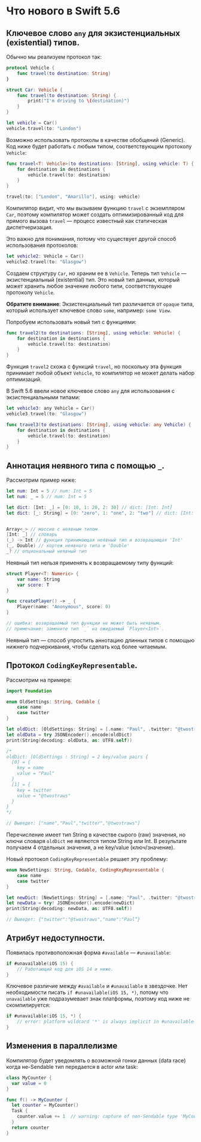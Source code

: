 # Что нового в Swift 5.6

## Ключевое слово `any` для экзистенциальных (existential) типов.

Обычно мы реализуем протокол так:

```swift
protocol Vehicle {
    func travel(to destination: String)
}

struct Car: Vehicle {
    func travel(to destination: String) {
        print("I'm driving to \(destination)")
    }
}

let vehicle = Car()
vehicle.travel(to: "London")
```

Возможно использовать протоколы в качестве обобщений (Generic).
Код ниже будет работать с любым типом, соответствующим протоколу `Vehicle`:

```swift
func travel<T: Vehicle>(to destinations: [String], using vehicle: T) {
    for destination in destinations {
        vehicle.travel(to: destination)
    }
}

travel(to: ["London", "Amarillo"], using: vehicle)
```

Компилятор видит, что мы вызываем функцию `travel` с экземпляром `Car`, поэтому компилятор может создать оптимизированный код для прямого вызова `travel` — процесс известный как статическая диспетчеризация.

Это важно для понимания, потому что существует другой способ использования протоколов:

```swift
let vehicle2: Vehicle = Car()
vehicle2.travel(to: "Glasgow")
```

Создаем структуру `Car`, но храним ее в `Vehicle`. Теперь тип `Vehicle` — экзистенциальный (existential) тип.
Это новый тип данных, который может хранить любое значение любого типи, соответствующее протоколу `Vehicle`.

**Обратите внимание**: Экзистенциальный тип различается от `opaque` типа, который использует ключевое слово `some`, например: `some View`.

Попробуем использовать новый тип с функциями:

```swift
func travel2(to destinations: [String], using vehicle: Vehicle) {
    for destination in destinations {
        vehicle.travel(to: destination)
    }
}
```

Функция `travel2` схожа с функций `travel`, но поскольку эта функция принимает любой объект `Vehicle`, то компилятор не может делать набор оптимизаций.

В Swift 5.6 ввели новое ключевое слово `any` для использования с экзистенциальными типами:

```swift
let vehicle3: any Vehicle = Car()
vehicle3.travel(to: "Glasgow")

func travel3(to destinations: [String], using vehicle: any Vehicle) {
    for destination in destinations {
        vehicle.travel(to: destination)
    }
}
```


## Аннотация неявного типа с помощью `_`.

Рассмотрим пример ниже:

```swift
let num: Int = 5 // num: Int = 5
let num: _ = 5 // num: Int = 5

let dict: [Int: _] = [0: 10, 1: 20, 2: 30] // dict: [Int: Int]
let dict: [_: String] = [0: "zero", 1: "one", 2: "two"] // dict: [Int: String]


Array<_> // массив с неявным типом
[Int: _] // словарь
(_) -> Int // функция принимающая неявный тип и возвращающая 'Int'
(_, Double) // кортеж неявного типа и 'Double'
_? // опциональный неявный тип
```

Неявный тип нельзя применять к возвращаемому типу функций:

```swift
struct Player<T: Numeric> {
    var name: String
    var score: T
}

func createPlayer() -> _ {
    Player(name: "Anonymous", score: 0)
}

// ошибка: возвращаемый тип функции не может быть неявным.
// примечание: замените тип `_` на ожидаемый `Player<Int>`.
```

Неявный тип — способ упростить аннотацию длинных типов с помощью нижнего подчеркивания, чтобы сделать код более читаемым.

## Протокол `CodingKeyRepresentable`.

Рассмотрим на примере:

```swift
import Foundation

enum OldSettings: String, Codable {
    case name
    case twitter
}

let oldDict: [OldSettings: String] = [.name: "Paul", .twitter: "@twostraws"]
let oldData = try JSONEncoder().encode(oldDict)
print(String(decoding: oldData, as: UTF8.self))

/*
oldDict: [OldSettings : String] = 2 key/value pairs {
  [0] = {
    key = name
    value = "Paul"
  }
  [1] = {
    key = twitter
    value = "@twostraws"
  }
}
*/

// Выведет: ["name","Paul","twitter","@twostraws"]
```

Перечисление имеет тип String в качестве сырого (raw) значения, но ключи словаря `oldDict` не являются типом String или Int. В результате получаем 4 отдельных значения, а не key/value (ключ/значение).

Новый протокол `CodingKeyRepresentable` решает эту проблему:

```swift
enum NewSettings: String, Codable, CodingKeyRepresentable {
    case name
    case twitter
}

let newDict: [NewSettings: String] = [.name: "Paul", .twitter: "@twostraws"]
let newData = try! JSONEncoder().encode(newDict)
print(String(decoding: newData, as: UTF8.self))

// Выведет: {"twitter":"@twostraws","name":"Paul”}
```

## Атрибут недоступности.

Появилась противоположная форма `#available` — `#unavailable`:

```swift
if #unavailable(iOS 15) {
    // Работающий код для iOS 14 и ниже.
}
```

Ключевое различие между `#available` и `#unavailable` в звездочке.
Нет необходимости писать `if #unavailable(iOS 15, *)`, потому что `unavailable` уже подразумевает знак платформы, поэтому код ниже не скомпилируется:

```swift
if #unavailable(iOS 15, *) {
    // error: platform wildcard '*' is always implicit in #unavailable
}
```

## Изменения в параллелизме

Компилятор будет уведомлять о возможной гонки данных (data race) когда не-Sendable тип передается в actor или task:

```swift
class MyCounter {
  var value = 0
}

func f() -> MyCounter {
  let counter = MyCounter()
  Task {
    counter.value += 1  // warning: capture of non-Sendable type 'MyCounter'
  }
  return counter
}
```
